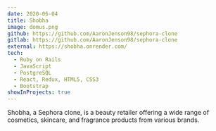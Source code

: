 ```yaml
---
date: 2020-06-04
title: Shobha
image: domus.png
github: https://github.com/AaronJenson98/sephora-clone
gitlab: https://github.com/AaronJenson98/sephora-clone
external: https://shobha.onrender.com/
tech:
  - Ruby on Rails
  - JavaScript
  - PostgreSQL
  - React, Redux, HTML5, CSS3
  - Bootstrap
showInProjects: true
---
```


Shobha, a Sephora clone, is a beauty retailer offering a wide range of cosmetics, skincare, and fragrance products from various brands.

